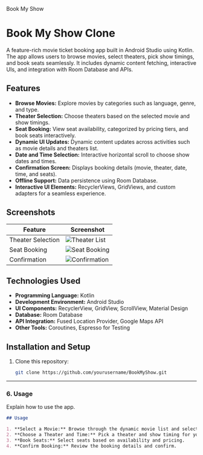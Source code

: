 Book My Show
# Book My Show Clone

A feature-rich movie ticket booking app built in Android Studio using Kotlin.
 The app allows users to browse movies, select theaters, pick show timings, and book seats seamlessly. 
It includes dynamic content fetching, interactive UIs, and integration with Room Database and APIs.
## Features

- **Browse Movies:** Explore movies by categories such as language, genre, and type.
- **Theater Selection:** Choose theaters based on the selected movie and show timings.
- **Seat Booking:** View seat availability, categorized by pricing tiers, and book seats interactively.
- **Dynamic UI Updates:** Dynamic content updates across activities such as movie details and theaters list.
- **Date and Time Selection:** Interactive horizontal scroll to choose show dates and times.
- **Confirmation Screen:** Displays booking details (movie, theater, date, time, and seats).
- **Offline Support:** Data persistence using Room Database.
- **Interactive UI Elements:** RecyclerViews, GridViews, and custom adapters for a seamless experience.

## Screenshots

| Feature          | Screenshot        |
|-------------------|-------------------|
| Theater Selection | ![Theater List](path/to/screenshot2.png) |
| Seat Booking      | ![Seat Booking](path/to/screenshot3.png) |
| Confirmation      | ![Confirmation](path/to/screenshot4.png) |

## Technologies Used

- **Programming Language:** Kotlin
- **Development Environment:** Android Studio
- **UI Components:** RecyclerView, GridView, ScrollView, Material Design
- **Database:** Room Database
- **API Integration:** Fused Location Provider, Google Maps API
- **Other Tools:** Coroutines, Espresso for Testing


## Installation and Setup

1. Clone this repository:
   ```bash
   git clone https://github.com/yourusername/BookMyShow.git


---

### **6. Usage**
Explain how to use the app.

```markdown
## Usage

1. **Select a Movie:** Browse through the dynamic movie list and select a movie.
2. **Choose a Theater and Time:** Pick a theater and show timing for your selected movie.
3. **Book Seats:** Select seats based on availability and pricing.
4. **Confirm Booking:** Review the booking details and confirm.









